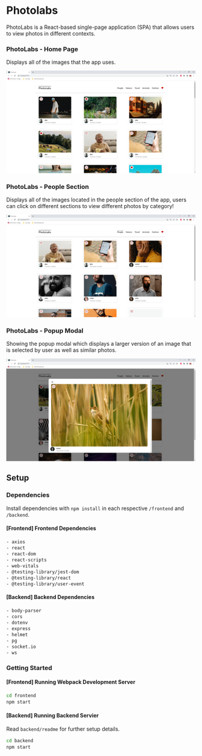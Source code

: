 # Photolabs

PhotoLabs is a React-based single-page application (SPA) that allows users to view photos in different contexts.

### PhotoLabs - Home Page 

Displays all of the images that the app uses. 

!["Screenshot of home page (displaying all photos for Photolabs!)"](https://github.com/dburnham1212/photolabs/blob/main/screenshots/Photolabs_home_page.png)

### PhotoLabs - People Section

Displays all of the images located in the people section of the app, users can click on different sections to view different photos by category!

!["Screenshot of people section (displaying certain images by section!)"](https://github.com/dburnham1212/photolabs/blob/main/screenshots/Photolabs_people_section.png)

### PhotoLabs - Popup Modal

Showing the popup modal which displays a larger version of an image that is selected by user as well as similar photos.

!["Screenshot of popup modal!"](https://github.com/dburnham1212/photolabs/blob/main/screenshots/Photolabs_modal_view.png)

## Setup

### Dependencies

Install dependencies with `npm install` in each respective `/frontend` and `/backend`.

#### [Frontend] Frontend Dependencies

    - axios
    - react 
    - react-dom
    - react-scripts
    - web-vitals
    - @testing-library/jest-dom
    - @testing-library/react
    - @testing-library/user-event

#### [Backend] Backend Dependencies

    - body-parser
    - cors
    - dotenv
    - express
    - helmet
    - pg
    - socket.io
    - ws

### Getting Started

#### [Frontend] Running Webpack Development Server

```sh
cd frontend
npm start
```

#### [Backend] Running Backend Servier

Read `backend/readme` for further setup details.

```sh
cd backend
npm start
```

